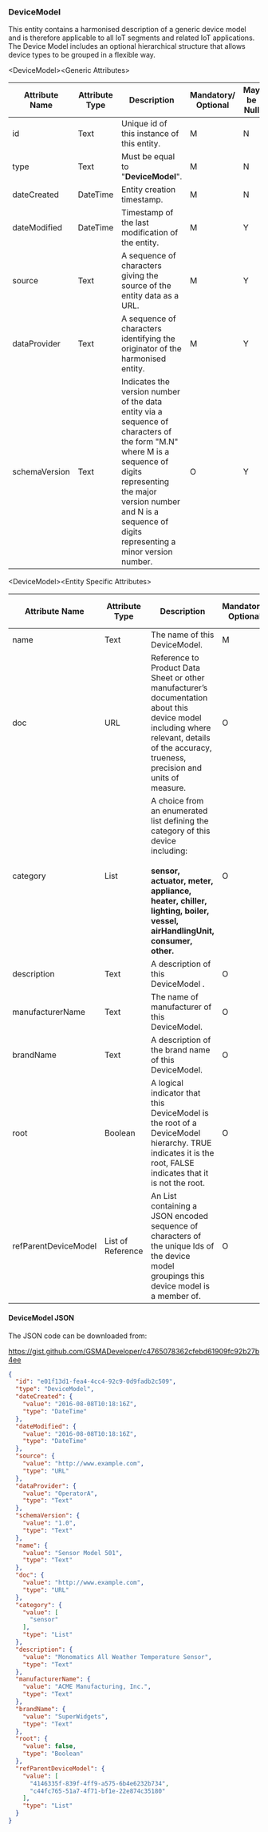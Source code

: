 ### DeviceModel

This entity contains a harmonised description of a generic device model and is therefore applicable to all IoT segments and related IoT applications. The Device Model includes an optional hierarchical structure that allows device types to be grouped in a flexible way.

&lt;DeviceModel&gt;&lt;Generic Attributes&gt;

| Attribute Name | Attribute Type | Description                                                                                                                                                                                                                             | Mandatory/ Optional | May be Null |
|----------------|----------------|-----------------------------------------------------------------------------------------------------------------------------------------------------------------------------------------------------------------------------------------|--------------------|-------------|
| id             | Text           | Unique id of this instance of this entity.                                                                                                                                                                                              | M                  | N           |
| type           | Text           | Must be equal to "**DeviceModel**".                                                                                                                                                                                                     | M                  | N           |
| dateCreated    | DateTime       | Entity creation timestamp.                                                                                                                                                                                                              | M                  | N           |
| dateModified   | DateTime       | Timestamp of the last modification of the entity.                                                                                                                                                                                       | M                  | Y           |
| source         | Text           | A sequence of characters giving the source of the entity data as a URL.                                                                                                                                                                 | M                  | Y           |
| dataProvider   | Text           | A sequence of characters identifying the originator of the harmonised entity.                                                                                                                                                           | M                  | Y           |
| schemaVersion  | Text           | Indicates the version number of the data entity via a sequence of characters of the form "M.N" where M is a sequence of digits representing the major version number and N is a sequence of digits representing a minor version number. | O                  | Y           |

&lt;DeviceModel&gt;&lt;Entity Specific Attributes&gt;

| Attribute Name       | Attribute Type    | Description                                                                                                                                                                                | Mandatory/ Optional | May be Null |
|----------------------|-------------------|--------------------------------------------------------------------------------------------------------------------------------------------------------------------------------------------|--------------------|-------------|
| name                 | Text              | The name of this DeviceModel.                                                                                                                                                              | M                  | N           |
| doc                  | URL               | Reference to Product Data Sheet or other manufacturer’s documentation about this device model including where relevant, details of the accuracy, trueness, precision and units of measure. | O                  | Y           |
| category             | List              | A choice from an enumerated list defining the category of this device including:                                                                                                           <br><br>**sensor, actuator, meter, appliance, heater, chiller, lighting, boiler, vessel, airHandlingUnit, consumer, other.**                                                                        | O                  | Y           |
| description          | Text              | A description of this DeviceModel .                                                                                                                                                        | O                  | Y           |
| manufacturerName     | Text              | The name of manufacturer of this DeviceModel.                                                                                                                                              | O                  | Y           |
| brandName            | Text              | A description of the brand name of this DeviceModel.                                                                                                                                       | O                  | Y           |
| root                 | Boolean           | A logical indicator that this DeviceModel is the root of a DeviceModel hierarchy. TRUE indicates it is the root, FALSE indicates that it is not the root.                                  | O                  | Y           |
| refParentDeviceModel | List of Reference | An List containing a JSON encoded sequence of characters of the unique Ids of the device model groupings this device model is a member of.                                                 | O                  | Y           |

#### DeviceModel JSON

The JSON code can be downloaded from:

<https://gist.github.com/GSMADeveloper/c4765078362cfebd61909fc92b27b4ee>
```json
{
  "id": "e01f13d1-fea4-4cc4-92c9-0d9fadb2c509",
  "type": "DeviceModel",
  "dateCreated": {
    "value": "2016-08-08T10:18:16Z",
    "type": "DateTime"
  },
  "dateModified": {
    "value": "2016-08-08T10:18:16Z",
    "type": "DateTime"
  },
  "source": {
    "value": "http://www.example.com",
    "type": "URL"
  },
  "dataProvider": {
    "value": "OperatorA",
    "type": "Text"
  },
  "schemaVersion": {
    "value": "1.0",
    "type": "Text"
  },
  "name": {
    "value": "Sensor Model 501",
    "type": "Text"
  },
  "doc": {
    "value": "http://www.example.com",
    "type": "URL"
  },
  "category": {
    "value": [
      "sensor"
    ],
    "type": "List"
  },
  "description": {
    "value": "Monomatics All Weather Temperature Sensor",
    "type": "Text"
  },
  "manufacturerName": {
    "value": "ACME Manufacturing, Inc.",
    "type": "Text"
  },
  "brandName": {
    "value": "SuperWidgets",
    "type": "Text"
  },
  "root": {
    "value": false,
    "type": "Boolean"
  },
  "refParentDeviceModel": {
    "value": [
      "4146335f-839f-4ff9-a575-6b4e6232b734",
      "c44fc765-51a7-4f71-bf1e-22e874c35180"
    ],
    "type": "List"
  }
}
```
